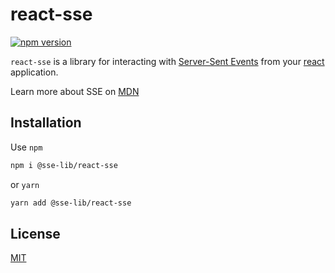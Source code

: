 # react-sse
[![npm version](https://img.shields.io/npm/v/@sse-lib/react-sse?style=for-the-badge)](https://www.npmjs.com/package/@sse-lib/react-sse)

`react-sse` is a library for interacting with
[Server-Sent Events](https://developer.mozilla.org/en-US/docs/Web/API/EventSource)
from your [react](https://reactjs.org/) application.

Learn more about SSE on [MDN](https://developer.mozilla.org/en-US/docs/Web/API/Server-sent_events)

## Installation

Use `npm`

```bash
npm i @sse-lib/react-sse
```

or `yarn`

```bash
yarn add @sse-lib/react-sse
```

## License

[MIT](https://choosealicense.com/licenses/mit/)
